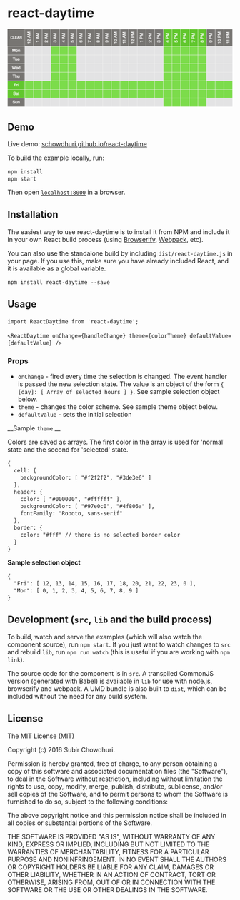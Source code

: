 # react-daytime

![react-daytime screenshot](/screenshots/01.png?raw=true)


## Demo

Live demo: [schowdhuri.github.io/react-daytime](http://schowdhuri.github.io/react-daytime/)

To build the example locally, run:

```
npm install
npm start
```

Then open [`localhost:8000`](http://localhost:8000) in a browser.


## Installation

The easiest way to use react-daytime is to install it from NPM and include it in your own React build process (using [Browserify](http://browserify.org), [Webpack](http://webpack.github.io/), etc).

You can also use the standalone build by including `dist/react-daytime.js` in your page. If you use this, make sure you have already included React, and it is available as a global variable.

```
npm install react-daytime --save
```


## Usage

```
import ReactDaytime from 'react-daytime';

<ReactDaytime onChange={handleChange} theme={colorTheme} defaultValue={defaultValue} />
```

### Props

* `onChange` - fired every time the selection is changed. The event handler is passed the new selection state. The value is an object of the form `{ [day]: [ Array of selected hours ] }`. See sample selection object below.
* `theme` - changes the color scheme. See sample theme object below.
* `defaultValue` - sets the initial selection

__Sample `theme` __

Colors are saved as arrays.  The first color in the array is used for 'normal' state and the second for 'selected' state.

```
{
  cell: {
    backgroundColor: [ "#f2f2f2", "#3de3e6" ]
  },
  header: {
    color: [ "#000000", "#ffffff" ],
    backgroundColor: [ "#97e0c0", "#4f806a" ],
    fontFamily: "Roboto, sans-serif"
  },
  border: {
    color: "#fff" // there is no selected border color
  }
}
```

__Sample selection object__
```
{
  "Fri": [ 12, 13, 14, 15, 16, 17, 18, 20, 21, 22, 23, 0 ],
  "Mon": [ 0, 1, 2, 3, 4, 5, 6, 7, 8, 9 ]
}
```

## Development (`src`, `lib` and the build process)

To build, watch and serve the examples (which will also watch the component source), run `npm start`. If you just want to watch changes to `src` and rebuild `lib`, run `npm run watch` (this is useful if you are working with `npm link`).

The source code for the component is in `src`. A transpiled CommonJS version (generated with Babel) is available in `lib` for use with node.js, browserify and webpack. A UMD bundle is also built to `dist`, which can be included without the need for any build system.


## License

The MIT License (MIT)

Copyright (c) 2016 Subir Chowdhuri.

Permission is hereby granted, free of charge, to any person obtaining a copy
of this software and associated documentation files (the "Software"), to deal
in the Software without restriction, including without limitation the rights
to use, copy, modify, merge, publish, distribute, sublicense, and/or sell
copies of the Software, and to permit persons to whom the Software is
furnished to do so, subject to the following conditions:

The above copyright notice and this permission notice shall be included in all
copies or substantial portions of the Software.

THE SOFTWARE IS PROVIDED "AS IS", WITHOUT WARRANTY OF ANY KIND, EXPRESS OR
IMPLIED, INCLUDING BUT NOT LIMITED TO THE WARRANTIES OF MERCHANTABILITY,
FITNESS FOR A PARTICULAR PURPOSE AND NONINFRINGEMENT. IN NO EVENT SHALL THE
AUTHORS OR COPYRIGHT HOLDERS BE LIABLE FOR ANY CLAIM, DAMAGES OR OTHER
LIABILITY, WHETHER IN AN ACTION OF CONTRACT, TORT OR OTHERWISE, ARISING FROM,
OUT OF OR IN CONNECTION WITH THE SOFTWARE OR THE USE OR OTHER DEALINGS IN THE
SOFTWARE.

